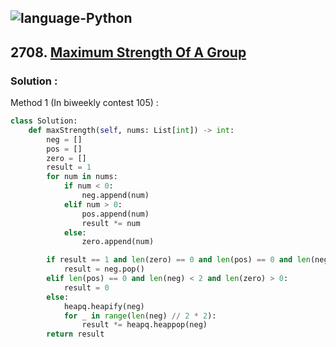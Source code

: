 ![language-Python](https://img.shields.io/badge/Python-ffd43b?style=for-the-badge&logo=PYTHON)
---

## 2708. [Maximum Strength Of A Group](https://leetcode.com/problems/maximum-strength-of-a-group)

### Solution :

Method 1 (In biweekly contest 105) :
```python
class Solution:
    def maxStrength(self, nums: List[int]) -> int:
        neg = []
        pos = []
        zero = []
        result = 1
        for num in nums:
            if num < 0:
                neg.append(num)
            elif num > 0:
                pos.append(num)
                result *= num
            else:
                zero.append(num)

        if result == 1 and len(zero) == 0 and len(pos) == 0 and len(neg) == 1:
            result = neg.pop()
        elif len(pos) == 0 and len(neg) < 2 and len(zero) > 0:
            result = 0
        else:
            heapq.heapify(neg)
            for _ in range(len(neg) // 2 * 2):
                result *= heapq.heappop(neg)
        return result
```
